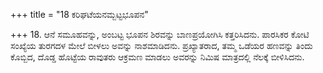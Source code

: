 +++
title = "18 ಕರಿಘಟೆಯನಮ್ಬಟ್ಟಭೂಪನ"

+++
18. ಆನೆ ಸಮೂಹವನ್ನು, ಅಂಬಟ್ಟ ಭೂಪನ ಶಿರವನ್ನು ಬಾಣಪ್ರಯೋಗಿಸಿ ಕತ್ತರಿಸಿದನು. ಪಾರಸಿಕರ ಕೋಟಿ ಸಂಖ್ಯೆಯ ತುರಗದಳ ಮೇಲೆ ಬೀಳಲು ಅವನ್ನು ನಾಶಮಾಡಿದನು. ಪ್ರಖ್ಯಾತರಾದ,   ತಮ್ಮ ಒಡೆಯರ ಹಣವನ್ನು ತಿಂದು ಕೊಬ್ಬಿದ, ದೊಡ್ಡ ಹೊಟ್ಟೆಯ ರಾವುತರು  ಆಕ್ರಮಣ ಮಾಡಲು ಅವರನ್ನು ನಿಮಿಷ ಮಾತ್ರದಲ್ಲಿ ನೆಲಕ್ಕೆ ಬೀಳಿಸಿದನು.